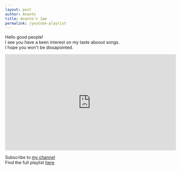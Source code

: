 ```yaml
---
layout: post
author: Ananto
title: Ananto's Jam
permalink: /youtube-playlist
---
```


Hello good people!  
I see you have a keen interest on my taste aboout songs.  
I hope you won't be dissapointed.  

<iframe width="560" height="315" src="https://www.youtube.com/embed/videoseries?list=PLEwzGLbD27m3eg0_FqSYEptp40S6uzwUo" frameborder="0" allow="accelerometer; autoplay; encrypted-media; gyroscope; picture-in-picture" allowfullscreen></iframe>  
  
Subscribe to [my channel](https://www.youtube.com/channel/UCDIqQtl5eWaLr-OdCJKCcCA?view_as=subscriber)  
Find the full playlist [here](https://www.youtube.com/playlist?list=PLEwzGLbD27m3eg0_FqSYEptp40S6uzwUo)  
